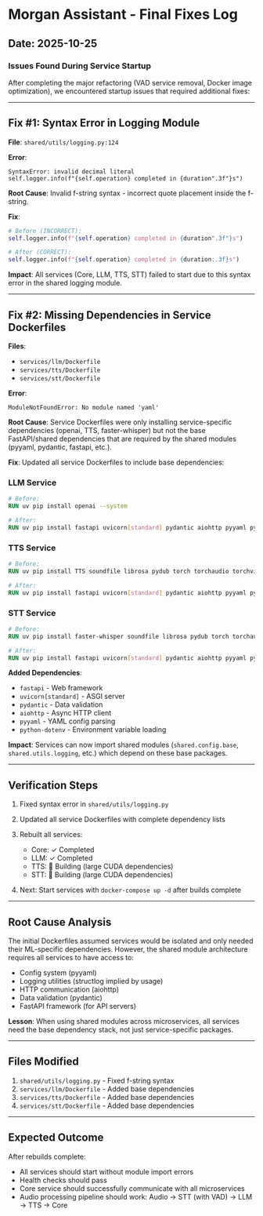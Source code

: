 # Morgan Assistant - Final Fixes Log

## Date: 2025-10-25

### Issues Found During Service Startup

After completing the major refactoring (VAD service removal, Docker image optimization), we encountered startup issues that required additional fixes:

---

## Fix #1: Syntax Error in Logging Module

**File**: `shared/utils/logging.py:124`

**Error**:
```
SyntaxError: invalid decimal literal
self.logger.info(f"{self.operation} completed in {duration".3f"}s")
```

**Root Cause**: Invalid f-string syntax - incorrect quote placement inside the f-string.

**Fix**:
```python
# Before (INCORRECT):
self.logger.info(f"{self.operation} completed in {duration".3f"}s")

# After (CORRECT):
self.logger.info(f"{self.operation} completed in {duration:.3f}s")
```

**Impact**: All services (Core, LLM, TTS, STT) failed to start due to this syntax error in the shared logging module.

---

## Fix #2: Missing Dependencies in Service Dockerfiles

**Files**:
- `services/llm/Dockerfile`
- `services/tts/Dockerfile`
- `services/stt/Dockerfile`

**Error**:
```
ModuleNotFoundError: No module named 'yaml'
```

**Root Cause**: Service Dockerfiles were only installing service-specific dependencies (openai, TTS, faster-whisper) but not the base FastAPI/shared dependencies that are required by the shared modules (pyyaml, pydantic, fastapi, etc.).

**Fix**: Updated all service Dockerfiles to include base dependencies:

### LLM Service
```dockerfile
# Before:
RUN uv pip install openai --system

# After:
RUN uv pip install fastapi uvicorn[standard] pydantic aiohttp pyyaml python-dotenv openai --system
```

### TTS Service
```dockerfile
# Before:
RUN uv pip install TTS soundfile librosa pydub torch torchaudio torchvision --system

# After:
RUN uv pip install fastapi uvicorn[standard] pydantic aiohttp pyyaml python-dotenv TTS soundfile librosa pydub torch torchaudio torchvision --system
```

### STT Service
```dockerfile
# Before:
RUN uv pip install faster-whisper soundfile librosa pydub torch torchaudio silero-vad --system

# After:
RUN uv pip install fastapi uvicorn[standard] pydantic aiohttp pyyaml python-dotenv faster-whisper soundfile librosa pydub torch torchaudio silero-vad --system
```

**Added Dependencies**:
- `fastapi` - Web framework
- `uvicorn[standard]` - ASGI server
- `pydantic` - Data validation
- `aiohttp` - Async HTTP client
- `pyyaml` - YAML config parsing
- `python-dotenv` - Environment variable loading

**Impact**: Services can now import shared modules (`shared.config.base`, `shared.utils.logging`, etc.) which depend on these base packages.

---

## Verification Steps

1. Fixed syntax error in `shared/utils/logging.py`
2. Updated all service Dockerfiles with complete dependency lists
3. Rebuilt all services:
   - Core: ✓ Completed
   - LLM: ✓ Completed
   - TTS: 🔄 Building (large CUDA dependencies)
   - STT: 🔄 Building (large CUDA dependencies)

4. Next: Start services with `docker-compose up -d` after builds complete

---

## Root Cause Analysis

The initial Dockerfiles assumed services would be isolated and only needed their ML-specific dependencies. However, the shared module architecture requires all services to have access to:
- Config system (pyyaml)
- Logging utilities (structlog implied by usage)
- HTTP communication (aiohttp)
- Data validation (pydantic)
- FastAPI framework (for API servers)

**Lesson**: When using shared modules across microservices, all services need the base dependency stack, not just service-specific packages.

---

## Files Modified

1. `shared/utils/logging.py` - Fixed f-string syntax
2. `services/llm/Dockerfile` - Added base dependencies
3. `services/tts/Dockerfile` - Added base dependencies
4. `services/stt/Dockerfile` - Added base dependencies

---

## Expected Outcome

After rebuilds complete:
- All services should start without module import errors
- Health checks should pass
- Core service should successfully communicate with all microservices
- Audio processing pipeline should work: Audio → STT (with VAD) → LLM → TTS → Core
